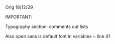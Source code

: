 Orig 18/12/29

IMPORTANT: 

Typography section: comments out lists

Also open sans is default font in variables ~ line 41